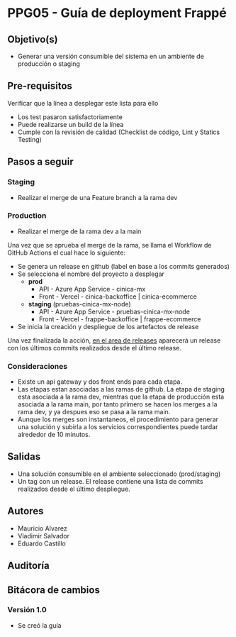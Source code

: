 # PPG05 - Guía de deployment Frappé

## Objetivo(s)

- Generar una versión consumible del sistema en un ambiente de producción o staging

## Pre-requisitos

Verificar que la línea a desplegar este lista para ello

- Los test pasaron satisfactoriamente
- Puede realizarse un build de la línea
- Cumple con la revisión de calidad (Checklist de código, Lint y Statics Testing)

## Pasos a seguir

### Staging
  - Realizar el merge de una Feature branch a la rama dev


### Production
  - Realizar el merge de la rama dev a la main 

Una vez que se aprueba el merge de la rama, se llama el Workflow de GitHub Actions el cual hace lo siguiente:

- Se genera un release en github (label en base a los commits generados)
- Se selecciona el nombre del proyecto a desplegar  
  - **prod** 
    - API - Azure App Service - cinica-mx
    - Front - Vercel - cinica-backoffice | cinica-ecommerce
  - **staging** (pruebas-cinica-mx-node)
    - API - Azure App Service - pruebas-cinica-mx-node
    - Front - Vercel - frappe-backoffice | frappe-ecommerce
- Se inicia la creación y despliegue de los artefactos de release

Una vez finalizada la acción, [en el area de releases](https://github.com/Taro-IT/frappe/releases) aparecerá un release con los últimos commits
realizados desde el último release.

### Consideraciones
- Existe un api gateway y dos front ends para cada etapa. 
- Las etapas estan asociadas a las ramas de github. La etapa de staging esta asociada a la rama dev, mientras que la etapa de producción esta asociada a la rama main, 
por tanto primero se hacen los merges a la rama dev, y ya despues eso se pasa a la rama main.
- Aunque los merges son instantaneos, el procedimiento para generar una solución y subirla a los servicios correspondientes puede tardar alrededor de 10 minutos.

## Salidas

- Una solución consumible en el ambiente seleccionado (prod/staging)
- Un tag con un release. El release contiene una lista de commits realizados desde el último despliegue.

## Autores

- Mauricio Alvarez 
- Vladimir Salvador
- Eduardo Castillo

## Auditoría

## Bitácora de cambios

### Versión 1.0
- Se creó la guía
